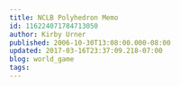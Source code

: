 ```yaml
---
title: NCLB Polyhedron Memo
id: 116224071784713050
author: Kirby Urner
published: 2006-10-30T13:08:00.000-08:00
updated: 2017-03-16T23:37:09.218-07:00
blog: world_game
tags: 
---
```


